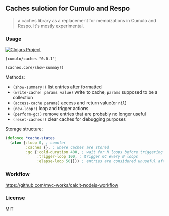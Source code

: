 
Caches sulotion for Cumulo and Respo
----

> a caches library as a replacement for memoizations in Cumulo and Respo. It's mostly experimental.

### Usage

[![Clojars Project](https://img.shields.io/clojars/v/cumulo/caches.svg)](https://clojars.org/cumulo/caches)

```edn
[cumulo/caches "0.0.1"]
```

```clojure
(caches.core/show-summay!)
```

Methods:

* `(show-summary!)` list entries after formatted
* `(write-cache! params value)` write to cache, `params` supposed to be a collection
* `(access-cache params)` access and return value(or `nil`)
* `(new-loop!)` loop and trigger actions
* `(perform-gc!)` remove entries that are probably no longer useful
* `(reset-caches!)` clear caches for debugging purposes

Storage structure:

```clojure
(defonce *cache-states
  (atom {:loop 0, ; counter
         :caches {}, ; where caches are stored
         :gc {:cold-duration 400, ; wait for N loops before triggering GC
              :trigger-loop 100, ; trigger GC every N loops
              :elapse-loop 50}})) ; entries are considered unuseful after not used for N loops
```

### Workflow

https://github.com/mvc-works/calcit-nodejs-workflow

### License

MIT
